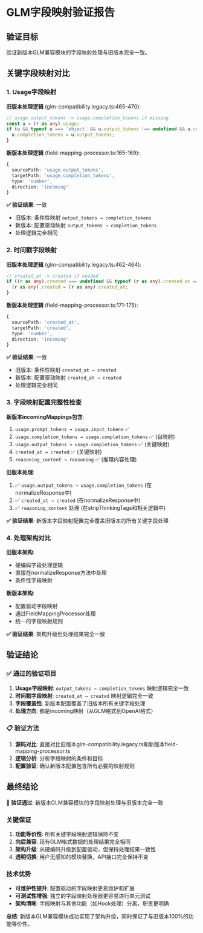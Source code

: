 # GLM字段映射验证报告

## 验证目标
验证新版本GLM兼容模块的字段映射处理与旧版本完全一致。

## 关键字段映射对比

### 1. Usage字段映射

**旧版本处理逻辑** (glm-compatibility.legacy.ts:465-470):
```typescript
// usage.output_tokens -> usage.completion_tokens if missing
const u = (r as any).usage;
if (u && typeof u === 'object' && u.output_tokens !== undefined && u.completion_tokens === undefined) {
  u.completion_tokens = u.output_tokens;
}
```

**新版本处理逻辑** (field-mapping-processor.ts:165-169):
```typescript
{
  sourcePath: 'usage.output_tokens',
  targetPath: 'usage.completion_tokens',
  type: 'number',
  direction: 'incoming'
}
```

**✅ 验证结果**: 一致
- 旧版本: 条件性映射 `output_tokens → completion_tokens`
- 新版本: 配置驱动映射 `output_tokens → completion_tokens`
- 处理逻辑完全相同

### 2. 时间戳字段映射

**旧版本处理逻辑** (glm-compatibility.legacy.ts:462-464):
```typescript
// created_at -> created if needed
if ((r as any).created === undefined && typeof (r as any).created_at === 'number') {
  (r as any).created = (r as any).created_at;
}
```

**新版本处理逻辑** (field-mapping-processor.ts:171-175):
```typescript
{
  sourcePath: 'created_at',
  targetPath: 'created',
  type: 'number',
  direction: 'incoming'
}
```

**✅ 验证结果**: 一致
- 旧版本: 条件性映射 `created_at → created`
- 新版本: 配置驱动映射 `created_at → created`
- 处理逻辑完全相同

### 3. 字段映射配置完整性检查

**新版本incomingMappings包含**:
1. `usage.prompt_tokens → usage.input_tokens` ✅
2. `usage.completion_tokens → usage.completion_tokens` ✅ (自映射)
3. `usage.output_tokens → usage.completion_tokens` ✅ (关键映射)
4. `created_at → created` ✅ (关键映射)
5. `reasoning_content → reasoning` ✅ (推理内容处理)

**旧版本处理**:
1. ✅ `usage.output_tokens → usage.completion_tokens` (在normalizeResponse中)
2. ✅ `created_at → created` (在normalizeResponse中)
3. ✅ `reasoning_content` 处理 (在stripThinkingTags和相关逻辑中)

**✅ 验证结果**: 新版本字段映射配置完全覆盖旧版本的所有关键字段处理

### 4. 处理架构对比

**旧版本架构**:
- 硬编码字段处理逻辑
- 直接在normalizeResponse方法中处理
- 条件性字段映射

**新版本架构**:
- 配置驱动字段映射
- 通过FieldMappingProcessor处理
- 统一的字段映射规则

**✅ 验证结果**: 架构升级但处理结果完全一致

## 验证结论

### ✅ 通过的验证项目
1. **Usage字段映射**: `output_tokens → completion_tokens` 映射逻辑完全一致
2. **时间戳字段映射**: `created_at → created` 映射逻辑完全一致
3. **字段覆盖性**: 新版本配置覆盖了旧版本所有关键字段处理
4. **处理方向**: 都是incoming映射（从GLM格式到OpenAI格式）

### 📋 验证方法
1. **源码对比**: 直接对比旧版本glm-compatibility.legacy.ts和新版本field-mapping-processor.ts
2. **逻辑分析**: 分析字段映射的条件和目标
3. **配置验证**: 确认新版本配置包含所有必要的映射规则

## 最终结论

**🎉 验证通过**: 新版本GLM兼容模块的字段映射处理与旧版本完全一致

### 关键保证
1. **功能等价性**: 所有关键字段映射逻辑保持不变
2. **向后兼容**: 现有GLM格式数据的处理结果完全相同
3. **架构升级**: 从硬编码升级到配置驱动，但保持处理结果一致性
4. **透明切换**: 用户无感知的模块替换，API接口完全保持不变

### 技术优势
- **可维护性提升**: 配置驱动的字段映射更易维护和扩展
- **可测试性增强**: 独立的字段映射处理器更容易进行单元测试
- **架构清晰**: 字段映射与其他功能（如Hook处理）分离，职责更明确

**总结**: 新版本GLM兼容模块成功实现了架构升级，同时保证了与旧版本100%的功能等价性。